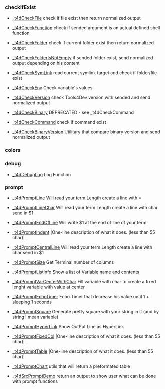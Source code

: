 
### checkIfExist
* [_t4dCheckFile](Log-checkIfExist.md#_t4dCheckFile)
    check if file exist then return normalized output

* [_t4dCheckFunction](Log-checkIfExist.md#_t4dCheckFunction)
    check if sended argument is an actual defined shell function

* [_t4dCheckFolder](Log-checkIfExist.md#_t4dCheckFolder)
    check if current folder exist then return normalized output

* [_t4dCheckFolderIsNotEmpty](Log-checkIfExist.md#_t4dCheckFolderIsNotEmpty)
    if sended folder exist, send normalized output depending on his content

* [_t4dCheckSymLink](Log-checkIfExist.md#_t4dCheckSymLink)
    read current symlink target and check if folder/file exist

* [_t4dCheckEnv](Log-checkIfExist.md#_t4dCheckEnv)
    Check variable's values

* [_t4dCheckVersion](Log-checkIfExist.md#_t4dCheckVersion)
    check Tools4Dev version with sended and send normalized output

* [_t4dCheckBinary](Log-checkIfExist.md#_t4dCheckBinary)
    DEPRECATED - see _t4dCheckCommand

* [_t4dCheckCommand](Log-checkIfExist.md#_t4dCheckCommand)
    check if command exist

* [_t4dCheckBinaryVersion](Log-checkIfExist.md#_t4dCheckBinaryVersion)
    Utilitary that compare binary version and send normalized output


### colors

### debug
* [_t4dDebugLog](Log-debug.md#_t4dDebugLog)
    Log Function


### prompt
* [_t4dPromptLine](Log-prompt.md#_t4dPromptLine)
    Will read your term Length create a line with =

* [_t4dPromptLineChar](Log-prompt.md#_t4dPromptLineChar)
    Will read your term Length create a line with char send in $1

* [_t4dPromptEndOfLine](Log-prompt.md#_t4dPromptEndOfLine)
    Will write $1 at the end of line of your term

* [_t4dPromptIndent](Log-prompt.md#_t4dPromptIndent)
    |One-line description of what it does. (less than 55 char)|

* [_t4dPromptCentralLine](Log-prompt.md#_t4dPromptCentralLine)
    Will read your term Length create a line with char send in $1

* [_t4dPromptSize](Log-prompt.md#_t4dPromptSize)
    Get Terminal number of columns

* [_t4dPromptListInfo](Log-prompt.md#_t4dPromptListInfo)
    Show a list of Variable name and contents

* [_t4dPromptVarCenterWithChar](Log-prompt.md#_t4dPromptVarCenterWithChar)
    Fill variable with char to create a fixed lenght variable with value at center

* [_t4dPromptEchoTimer](Log-prompt.md#_t4dPromptEchoTimer)
    Echo Timer that decrease his value until 1 + sleeping 1 seconds

* [_t4dPromptSquare](Log-prompt.md#_t4dPromptSquare)
    Generate pretty square with your string in it (and by string i mean variable)

* [_t4dPromptHyperLink](Log-prompt.md#_t4dPromptHyperLink)
    Show OutPut Line as HyperLink

* [_t4dPromptFixedCol](Log-prompt.md#_t4dPromptFixedCol)
    |One-line description of what it does. (less than 55 char)|

* [_t4dPromptTable](Log-prompt.md#_t4dPromptTable)
    |One-line description of what it does. (less than 55 char)|

* [_t4dPromptChart](Log-prompt.md#_t4dPromptChart)
    utils that will return a preformated table

* [_t4dSrcPromptDemo](Log-prompt.md#_t4dSrcPromptDemo)
    return an output to show user what can be done with prompt functions


